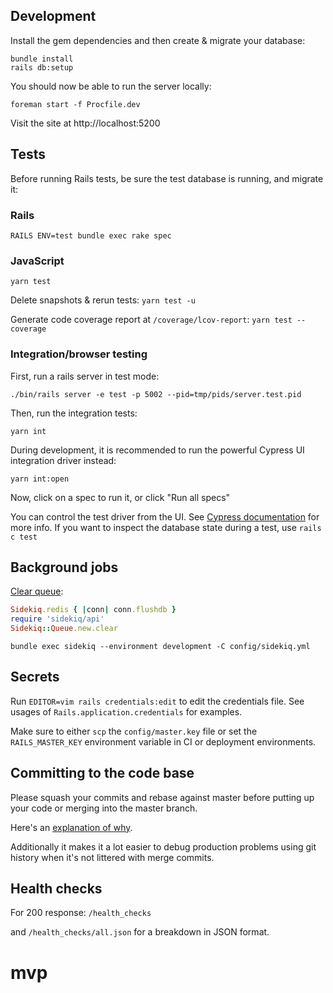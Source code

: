 ## Development

Install the gem dependencies and then create & migrate your database:

```
bundle install
rails db:setup
```

You should now be able to run the server locally:

```
foreman start -f Procfile.dev
```

Visit the site at http://localhost:5200

## Tests

Before running Rails tests, be sure the test database is running, and migrate it:


### Rails

```
RAILS ENV=test bundle exec rake spec
```

### JavaScript

`yarn test`

Delete snapshots & rerun tests: `yarn test -u`

Generate code coverage report at `/coverage/lcov-report`: `yarn test --coverage`

### Integration/browser testing

First, run a rails server in test mode:

```
./bin/rails server -e test -p 5002 --pid=tmp/pids/server.test.pid
```

Then, run the integration tests:

```
yarn int
```

During development, it is recommended to run the powerful Cypress UI integration driver instead:

```
yarn int:open
```

Now, click on a spec to run it, or click "Run all specs"

You can control the test driver from the UI. See [Cypress documentation](https://docs.cypress.io/guides/core-concepts/introduction-to-cypress.html#Cypress-Is-Simple) for more info. If you want to inspect the database state during a test, use `rails c test`

## Background jobs

[Clear queue](https://stackoverflow.com/a/38672157):

```ruby
Sidekiq.redis { |conn| conn.flushdb }
require 'sidekiq/api'
Sidekiq::Queue.new.clear
```

```
bundle exec sidekiq --environment development -C config/sidekiq.yml
```

## Secrets

Run `EDITOR=vim rails credentials:edit` to edit the credentials file. See usages of `Rails.application.credentials` for examples.

Make sure to either `scp` the `config/master.key` file or set
the `RAILS_MASTER_KEY` environment variable in CI or deployment environments.

## Committing to the code base

Please squash your commits and rebase against master before putting up your code or
merging into the master branch.

Here's an [explanation of why](https://blog.carbonfive.com/2017/08/28/always-squash-and-rebase-your-git-commits/).

Additionally it makes it a lot easier to debug production problems using git history when it's not littered with merge commits.


## Health checks

For 200 response: `/health_checks`

and `/health_checks/all.json` for a breakdown in JSON format.
# mvp
